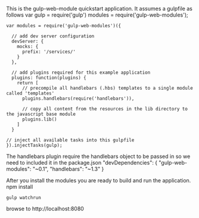 This is the gulp-web-module quickstart application.  It assumes a gulpfile as follows
    var gulp = require('gulp')
        modules = require('gulp-web-modules');

    var modules = require('gulp-web-modules')({

      // add dev server configuration
      devServer: {
        mocks: {
          prefix: '/services/'
        }
      },

      // add plugins required for this example application
      plugins: function(plugins) {
        return [
          // precompile all handlebars (.hbs) templates to a single module called 'templates'
          plugins.handlebars(require('handlebars')),

          // copy all content from the resources in the lib directory to the javascript base module
          plugins.lib()
        ]
      }

    // inject all available tasks into this gulpfile
    }).injectTasks(gulp);

The handlebars plugin require the handlebars object to be passed in so we need to included it in the package.json
    "devDependencies": {
      "gulp-web-modules": "~0.1",
      "handlebars": "~1.3"
    }

After you install the modules you are ready to build and run the application.
    npm install

    gulp watchrun

browse to http://localhost:8080